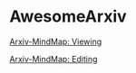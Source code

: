 
# AwesomeArxiv

[Arxiv-MindMap: Viewing](https://coggle.it/diagram/59f01f3b7d5a910001222887/8e783d4c348b024a0593af57a7593d762ea2860f493fd01c9caa6cf98591d91e)

[Arxiv-MindMap: Editing](https://coggle.it/diagram/WfAfO31akQABIiiH)

